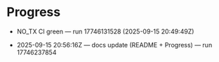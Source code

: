 # Progress

- NO_TX CI green — run 17746131528 (2025-09-15 20:49:49Z)

- 2025-09-15 20:56:16Z — docs update (README + Progress) — run 17746237854
